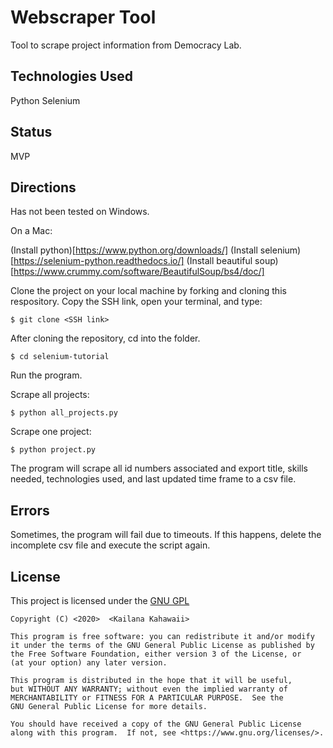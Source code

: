 # Webscraper Tool 
Tool to scrape project information from Democracy Lab. 

## Technologies Used 
Python
Selenium 

## Status 
MVP

## Directions 
Has not been tested on Windows. 

On a Mac: 

(Install python)[https://www.python.org/downloads/] 
(Install selenium) [https://selenium-python.readthedocs.io/]
(Install beautiful soup)[https://www.crummy.com/software/BeautifulSoup/bs4/doc/]

Clone the project on your local machine by forking and cloning this respository. Copy the SSH link, open your terminal, and type:  

```$ git clone <SSH link>```

After cloning the repository, cd into the folder.  

```$ cd selenium-tutorial```

Run the program. 

Scrape all projects: 

```$ python all_projects.py```

Scrape one project: 

```$ python project.py```

The program will scrape all id numbers associated and export title, skills needed, technologies used, and last updated time frame to a csv file. 

## Errors
Sometimes, the program will fail due to timeouts. If this happens, delete the incomplete csv file and execute the script again. 


## License 
This project is licensed under the [GNU GPL](https://www.gnu.org/licenses/gpl-3.0.en.html)

    Copyright (C) <2020>  <Kailana Kahawaii>

    This program is free software: you can redistribute it and/or modify
    it under the terms of the GNU General Public License as published by
    the Free Software Foundation, either version 3 of the License, or
    (at your option) any later version.

    This program is distributed in the hope that it will be useful,
    but WITHOUT ANY WARRANTY; without even the implied warranty of
    MERCHANTABILITY or FITNESS FOR A PARTICULAR PURPOSE.  See the
    GNU General Public License for more details.

    You should have received a copy of the GNU General Public License
    along with this program.  If not, see <https://www.gnu.org/licenses/>.

